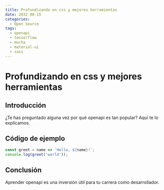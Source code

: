 ```yaml
---
title: Profundizando en css y mejores herramientas
date: 2032-08-15
categories:
  - Open Source
tags:
  - openapi
  - tensorflow
  - mocha
  - material-ui
  - sass
---
```


# Profundizando en css y mejores herramientas

## Introducción

¿Te has preguntado alguna vez por qué openapi es tan popular? Aquí te lo explicamos.

## Código de ejemplo

```javascript
const greet = name => `Hello, ${name}!`;
console.log(greet('world'));
```

## Conclusión

Aprender openapi es una inversión útil para tu carrera como desarrollador.